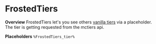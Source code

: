 ﻿# FrostedTiers

 **Overview**
FrostedTiers let's you see others [vanilla tiers](https://mctiers.com/ranking/vanilla) via a placeholder. The tier is getting requested from the mctiers api.

**Placeholders**
``%FrostedTiers_tier%``
